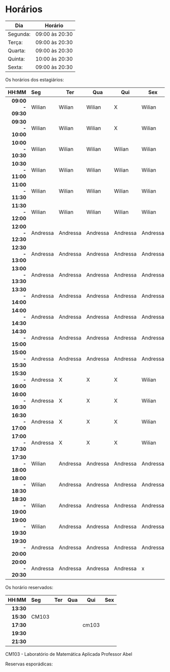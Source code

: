# Horários

Dia      | Horário
-------- | -------
Segunda: | 09:00 às 20:30
Terça:   | 09:00 às 20:30
Quarta:  | 09:00 às 20:30
Quinta:  | 10:00 às 20:30
Sexta:   | 09:00 às 20:30

Os horários dos estagiários:


HH:MM | Seg | Ter | Qua | Qui | Sex
--: | :--- | --- | --- | --- | ---
**09:00 - 09:30** |  Wilian  |  Wilian  |  Wilian  |     X    |  Wilian   
**09:30 - 10:00** |  Wilian  |  Wilian  |  Wilian  |     X   |  Wilian    
**10:00 - 10:30** |  Wilian  |  Wilian  |  Wilian  |  Wilian  |  Wilian     
**10:30 - 11:00** |  Wilian  |  Wilian  |  Wilian  |  Wilian  |  Wilian                     
**11:00 - 11:30** |  Wilian  |  Wilian  |  Wilian  |  Wilian  |  Wilian           
**11:30 - 12:00** |  Wilian  |  Wilian  |  Wilian  |  Wilian  |  Wilian    
**12:00 - 12:30** | Andressa | Andressa | Andressa | Andressa | Andressa 
**12:30 - 13:00** | Andressa | Andressa | Andressa | Andressa | Andressa 
**13:00 - 13:30** | Andressa | Andressa | Andressa | Andressa | Andressa 
**13:30 - 14:00** | Andressa | Andressa | Andressa | Andressa | Andressa 
**14:00 - 14:30** | Andressa | Andressa | Andressa | Andressa | Andressa 
**14:30 - 15:00** | Andressa | Andressa | Andressa | Andressa | Andressa   
**15:00 - 15:30** | Andressa | Andressa | Andressa | Andressa | Andressa  
**15:30 - 16:00** | Andressa |    X     |    X     |    X     |  Wilian   
**16:00 - 16:30** | Andressa |    X     |    X     |    X     |  Wilian  
**16:30 - 17:00** | Andressa |    X     |    X     |    X     |  Wilian
**17:00 - 17:30** | Andressa |    X     |    X     |    X     |  Wilian 
**17:30 - 18:00** |  Wilian  | Andressa | Andressa | Andressa | Andressa  
**18:00 - 18:30** |  Wilian  | Andressa | Andressa | Andressa | Andressa  
**18:30 - 19:00** |  Wilian  | Andressa | Andressa | Andressa | Andressa  
**19:00 - 19:30** |  Wilian  | Andressa | Andressa | Andressa | Andressa  
**19:30 - 20:00** | Andressa | Andressa | Andressa | Andressa | Andressa  
**20:00 - 20:30** | Andressa | Andressa | Andressa | Andressa |    x  

Os horário reservados:


 HH:MM     |  Seg  |  Ter  |  Qua  |  Qui  | Sex
  --:      | :---  |  ---  |  ---  |  ---  | ---
 **13:30** |       |       |       |       | 
 **15:30** | CM103 |       |       |       |  
 **17:30** |       |       |       | cm103 | 
 **19:30** |       |       |       |       | 
 **21:30** |       |       |       |       | 

CM103 -  Laboratório de Matemática Aplicada Professor Abel

Reservas esporádicas:

